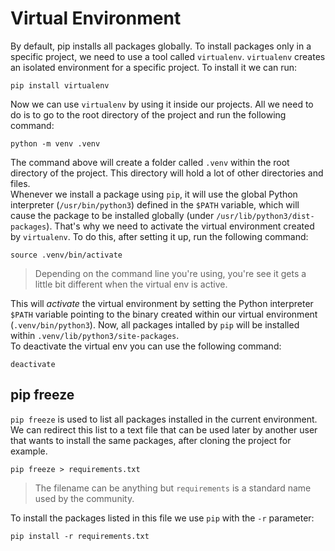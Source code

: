 # Virtual Environment

By default, pip installs all packages globally. To install packages only in a specific project, we need to use a tool called `virtualenv`. `virtualenv` creates an isolated environment for a specific project.
To install it we can run:

```
pip install virtualenv
```

Now we can use `virtualenv` by using it inside our projects. All we need to do is to go to the root directory of the project and run the following command:

```
python -m venv .venv
```

The command above will create a folder called `.venv` within the root directory of the project. This directory will hold a lot of other directories and files.
<br/>
Whenever we install a package using `pip`, it will use the global Python interpreter (`/usr/bin/python3`) defined in the `$PATH` variable, which will cause the package to be installed globally (under `/usr/lib/python3/dist-packages`). That's why we need to activate the virtual environment created by `virtualenv`. To do this, after setting it up, run the following command:

```
source .venv/bin/activate
```

> Depending on the command line you're using, you're see it gets a little bit different when the virtual env is active.

This will *activate* the virtual environment by setting the Python interpreter `$PATH` variable pointing to the binary created within our virtual environment (`.venv/bin/python3`). Now, all packages intalled by `pip` will be installed within `.venv/lib/python3/site-packages`.
<br />
To deactivate the virtual env you can use the following command:

```
deactivate
```

## pip freeze

`pip freeze` is used to list all packages installed in the current environment. We can redirect this list to a text file that can be used later by another user that wants to install the same packages, after cloning the project for example.

```
pip freeze > requirements.txt
```

> The filename can be anything but `requirements` is a standard name used by the community.

To install the packages listed in this file we use `pip` with the `-r` parameter:

```
pip install -r requirements.txt
```